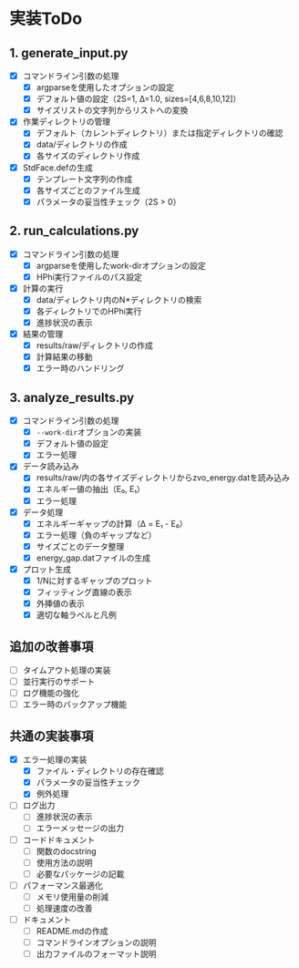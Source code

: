 # 実装ToDo

## 1. generate_input.py
- [x] コマンドライン引数の処理
  - [x] argparseを使用したオプションの設定
  - [x] デフォルト値の設定（2S=1, Δ=1.0, sizes=[4,6,8,10,12]）
  - [x] サイズリストの文字列からリストへの変換

- [x] 作業ディレクトリの管理
  - [x] デフォルト（カレントディレクトリ）または指定ディレクトリの確認
  - [x] data/ディレクトリの作成
  - [x] 各サイズのディレクトリ作成

- [x] StdFace.defの生成
  - [x] テンプレート文字列の作成
  - [x] 各サイズごとのファイル生成
  - [x] パラメータの妥当性チェック（2S > 0）

## 2. run_calculations.py
- [x] コマンドライン引数の処理
  - [x] argparseを使用したwork-dirオプションの設定
  - [x] HPhi実行ファイルのパス設定

- [x] 計算の実行
  - [x] data/ディレクトリ内のN*ディレクトリの検索
  - [x] 各ディレクトリでのHPhi実行
  - [x] 進捗状況の表示

- [x] 結果の管理
  - [x] results/raw/ディレクトリの作成
  - [x] 計算結果の移動
  - [x] エラー時のハンドリング

## 3. analyze_results.py
- [x] コマンドライン引数の処理
  - [x] `--work-dir`オプションの実装
  - [x] デフォルト値の設定
  - [x] エラー処理

- [x] データ読み込み
  - [x] results/raw/内の各サイズディレクトリからzvo_energy.datを読み込み
  - [x] エネルギー値の抽出（E₀, E₁）
  - [x] エラー処理

- [x] データ処理
  - [x] エネルギーギャップの計算（Δ = E₁ - E₀）
  - [x] エラー処理（負のギャップなど）
  - [x] サイズごとのデータ整理
  - [x] energy_gap.datファイルの生成

- [x] プロット生成
  - [x] 1/Nに対するギャップのプロット
  - [x] フィッティング直線の表示
  - [x] 外挿値の表示
  - [x] 適切な軸ラベルと凡例

## 追加の改善事項
- [ ] タイムアウト処理の実装
- [ ] 並行実行のサポート
- [ ] ログ機能の強化
- [ ] エラー時のバックアップ機能

## 共通の実装事項
- [x] エラー処理の実装
  - [x] ファイル・ディレクトリの存在確認
  - [x] パラメータの妥当性チェック
  - [x] 例外処理

- [ ] ログ出力
  - [ ] 進捗状況の表示
  - [ ] エラーメッセージの出力

- [ ] コードドキュメント
  - [ ] 関数のdocstring
  - [ ] 使用方法の説明
  - [ ] 必要なパッケージの記載

- [ ] パフォーマンス最適化
  - [ ] メモリ使用量の削減
  - [ ] 処理速度の改善

- [ ] ドキュメント
  - [ ] README.mdの作成
  - [ ] コマンドラインオプションの説明
  - [ ] 出力ファイルのフォーマット説明
